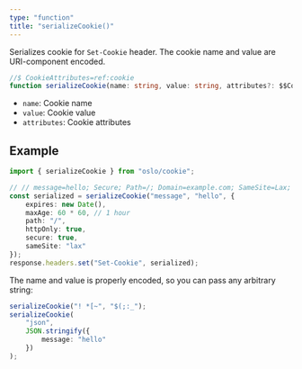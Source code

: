 ```yaml
---
type: "function"
title: "serializeCookie()"
---
```


Serializes cookie for `Set-Cookie` header. The cookie name and value are URI-component encoded.

```ts
//$ CookieAttributes=ref:cookie
function serializeCookie(name: string, value: string, attributes?: $$CookieAttributes): string;
```

- `name`: Cookie name
- `value`: Cookie value
- `attributes`: Cookie attributes

## Example

```ts
import { serializeCookie } from "oslo/cookie";

// // message=hello; Secure; Path=/; Domain=example.com; SameSite=Lax; HttpOnly; Max-Age: 3600; Expires=Thu, 01 Jan 1970 00:00:00 GMT
const serialized = serializeCookie("message", "hello", {
	expires: new Date(),
	maxAge: 60 * 60, // 1 hour
	path: "/",
	httpOnly: true,
	secure: true,
	sameSite: "lax"
});
response.headers.set("Set-Cookie", serialized);
```

The name and value is properly encoded, so you can pass any arbitrary string:

```ts
serializeCookie("! *[~", "$(;:_");
serializeCookie(
	"json",
	JSON.stringify({
		message: "hello"
	})
);
```
